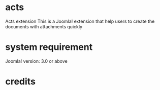 # acts
Acts extension
This is a Joomla! extension that help users to create the documents with attachments quickly
# system requirement
Joomla! version: 3.0 or above
# credits
